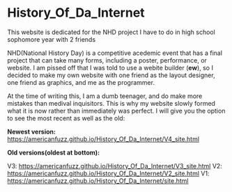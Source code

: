 # History_Of_Da_Internet
This website is dedicated for the NHD project I have to do in high school sophomore year with 2 friends

NHD(National History Day) is a competitive acedemic event that has a final project that can take many forms, including a poster, performance, or website. I am pissed off that I was told to use a webite builder (**ew**), so I decided to make my own website with one friend as the layout designer, one friend as graphics, and me as the programmer.

At the time of writing this, I am a dumb teenager, and do make more mistakes than medival inquisitors. This is why my website slowly formed what it is now rather than immediately was perfect. I will give you the option to see the most recent as well as the old:

**Newest version:** https://americanfuzz.github.io/History_Of_Da_Internet/V4_site.html

**Old versions(oldest at bottom):**

V3: https://americanfuzz.github.io/History_Of_Da_Internet/V3_site.html
V2: https://americanfuzz.github.io/History_Of_Da_Internet/V2_site.html
V1: https://americanfuzz.github.io/History_Of_Da_Internet/site.html
